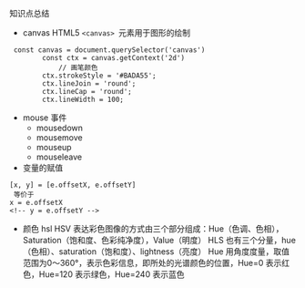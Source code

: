 知识点总结
+ canvas 
HTML5 `<canvas> `元素用于图形的绘制
```
 const canvas = document.querySelector('canvas')
        const ctx = canvas.getContext('2d')
            // 画笔颜色
        ctx.strokeStyle = '#BADA55';
        ctx.lineJoin = 'round';
        ctx.lineCap = 'round';
        ctx.lineWidth = 100;
```
+ mouse 事件
  + mousedown
  + mousemove
  + mouseup
  + mouseleave
+ 变量的赋值
```
[x, y] = [e.offsetX, e.offsetY]
 等价于
x = e.offsetX
<!-- y = e.offsetY -->
```
+ 颜色 hsl
HSV 表达彩色图像的方式由三个部分组成：Hue（色调、色相），Saturation（饱和度、色彩纯净度），Value（明度）
HLS 也有三个分量，hue（色相）、saturation（饱和度）、lightness（亮度）
Hue 用角度度量，取值范围为0～360°，表示色彩信息，即所处的光谱颜色的位置，Hue=0 表示红色，Hue=120 表示绿色，Hue=240 表示蓝色